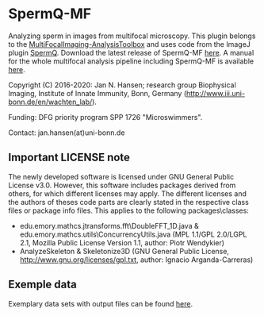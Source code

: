# SpermQ-MF
Analyzing sperm in images from multifocal microscopy. This plugin belongs to the [MultiFocalImaging-AnalysisToolbox](https://github.com/hansenjn/MultifocalImaging-AnalysisToolbox) and uses code from the ImageJ plugin [SpermQ](https://github.com/hansenjn/SpermQ). Download the latest release of SpermQ-MF [here](https://github.com/hansenjn/SpermQ-MF/releases/). A manual for the whole multifocal analysis pipeline including SpermQ-MF is available [here](https://github.com/hansenjn/MultifocalImaging-AnalysisToolbox/tree/master/User%20Guide).

Copyright (C) 2016-2020: Jan N. Hansen; research group Biophysical Imaging, Institute of Innate Immunity, Bonn, Germany (http://www.iii.uni-bonn.de/en/wachten_lab/).

Funding: DFG priority program SPP 1726 "Microswimmers".

Contact: jan.hansen(at)uni-bonn.de

## Important LICENSE note
The newly developed software is licensed under GNU General Public License v3.0. However, this software includes packages derived from others, for which different licenses may apply. The different licenses and the authors of theses code parts are clearly stated in the respective class files or package info files. This applies to the following packages\classes:
- edu.emory.mathcs.jtransforms.fft\DoubleFFT_1D.java & edu.emory.mathcs.utils\ConcurrencyUtils.java (MPL 1.1/GPL 2.0/LGPL 2.1, Mozilla Public License Version 1.1, author: Piotr Wendykier)
- AnalyzeSkeleton & Skeletonize3D (GNU General Public License, http://www.gnu.org/licenses/gpl.txt, author: Ignacio Arganda-Carreras)

## Exemple data
Exemplary data sets with output files can be found [here](https://github.com/hansenjn/MultifocalImaging-AnalysisToolbox/tree/master/Example%20Data/SpermQ-MF).
